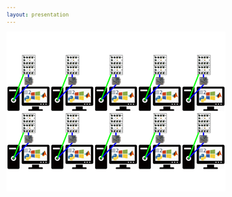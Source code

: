 ```yaml
---
layout: presentation
---
```


[![](assets/img/ros-ten-cage-architecture-a.png)](ros-ten-cage-architecture-a2)
